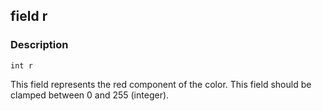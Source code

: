 ## field r ##

### Description ###
	int r
This field represents the red component of the color. This field should be clamped between 0 and 255 (integer).